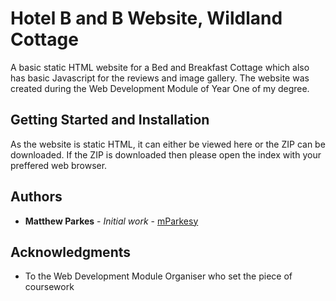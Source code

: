 # Hotel B and B Website, Wildland Cottage

A basic static HTML website for a Bed and Breakfast Cottage which also has basic Javascript for the reviews and image gallery.
The website was created during the Web Development Module of Year One of my degree.

## Getting Started and Installation

As the website is static HTML, it can either be viewed here or the ZIP can be downloaded.
If the ZIP is downloaded then please open the index with your preffered web browser.

## Authors

* **Matthew Parkes** - *Initial work* - [mParkesy](https://github.com/mParkesy)

## Acknowledgments

* To the Web Development Module Organiser who set the piece of coursework
